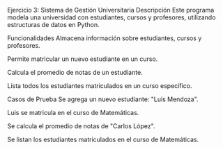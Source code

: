 Ejercicio 3: Sistema de Gestión Universitaria
Descripción
Este programa modela una universidad con estudiantes, cursos y profesores, utilizando estructuras de datos en Python.

Funcionalidades
Almacena información sobre estudiantes, cursos y profesores.

Permite matricular un nuevo estudiante en un curso.

Calcula el promedio de notas de un estudiante.

Lista todos los estudiantes matriculados en un curso específico.

Casos de Prueba
Se agrega un nuevo estudiante: "Luis Mendoza".

Luis se matricula en el curso de Matemáticas.

Se calcula el promedio de notas de "Carlos López".

Se listan los estudiantes matriculados en el curso de Matemáticas.
